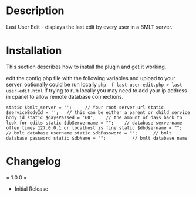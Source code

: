 # Description

Last User Edit - displays the last edit by every user in a BMLT server.

# Installation

This section describes how to install the plugin and get it working.

edit the config.php file with the following variables and upload to your server. optionally could be run locally `php -f last-user-edit.php > last-user-edit.html`
if trying to run locally you may need to add your ip address in cpanel to allow remote database connections.

`
static $bmlt_server = '';     // Your root server url
static $serviceBodyId = '';   // this can be either a parent or child service body id
static $daysPassed = '60';    // the amount of days back to look for edits
static $dbServername = "";    // database servername often times 127.0.0.1 or localhost is fine
static $dbUsername = "";      // bmlt database username
static $dbPassword = "";      // bmlt database password
static $dbName = "";          // bmlt database name
`

# Changelog

= 1.0.0 =

* Initial Release
